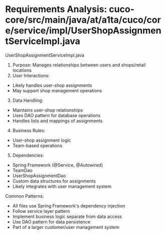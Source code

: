 # Requirements Analysis: cuco-core/src/main/java/at/a1ta/cuco/core/service/impl/UserShopAssignmentServiceImpl.java

UserShopAssignmentServiceImpl.java
1. Purpose: Manages relationships between users and shops/retail locations
2. User Interactions:
- Likely handles user-shop assignments
- May support shop management operations
3. Data Handling:
- Maintains user-shop relationships
- Uses DAO pattern for database operations
- Handles lists and mappings of assignments
4. Business Rules:
- User-shop assignment logic
- Team-based operations
5. Dependencies:
- Spring Framework (@Service, @Autowired)
- TeamDao
- UserShopAssignmentDao
- Custom data structures for assignments
- Likely integrates with user management system

Common Patterns:
- All files use Spring Framework's dependency injection
- Follow service layer pattern
- Implement business logic separate from data access
- Use DAO pattern for data persistence
- Part of a larger customer/user management system